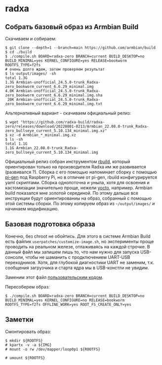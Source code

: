 # radxa

## Собрать базовый образ из Armbian Build

Скачиваем и собираем:

~~~
$ git clone --depth=1 --branch=main https://github.com/armbian/build
$ cd ./build
$ ./compile.sh BOARD=radxa-zero BRANCH=current BUILD_DESKTOP=no BUILD_MINIMAL=yes KERNEL_CONFIGURE=yes RELEASE=bookworm ROOTFS_TYPE=f2fs
# очень долго ждем, затем проверяем результат
$ ls output/images/ -sh
total 1.3G
1.3G Armbian-unofficial_24.5.0-trunk_Radxa-zero_bookworm_current_6.6.29_minimal.img
4.0K Armbian-unofficial_24.5.0-trunk_Radxa-zero_bookworm_current_6.6.29_minimal.img.sha
 20K Armbian-unofficial_24.5.0-trunk_Radxa-zero_bookworm_current_6.6.29_minimal.img.txt
~~~

Альтернативный вариант - скачиваем официальный релиз:

~~~
$ wget "https://github.com/radxa-build/radxa-zero/releases/download/20220801-0213/Armbian_22.08.0-trunk_Radxa-zero_bullseye_current_5.10.134_minimal.img.xz"
$ xz -d Armbian_*_minimal.img.xz
$ ls -sh
total 1.1G
1.1G Armbian_22.08.0-trunk_Radxa-zero_bullseye_current_5.10.134_minimal.img
~~~

Официальный релиз собран инструментом [rbuild](https://github.com/radxa-repo/rbuild), который ориентирован только на производителя Radxa им же развивается (развивался ?). Сборка с его помощью напоминает сборку с помощью [pi-gen](https://github.com/RPi-Distro/pi-gen) под Raspberry Pi, но в отличие от pi-gen, rbuild конфигурируется yaml скриптами. Сборка однопоточна и уныла, хотя для освоения и кастомизации значительно проще, нежели [yocto](https://wiki.radxa.com/Yocto-layer-for-radxa-boards), например. Armbian build показался мне золотой серединой. По этому дальше все инструкции будут ориентированиы на образ, собранный с помощью этой системы сборки. По этому копируем образ из `~/output/images/` и начинаем модификацию.

## Базовая подготовка образа

Конечно, без chroot не обойтись. Для этого в системе Armbian Build есть файлик `userpatches/customize-image.sh`, но эксперименты проще проводить на реальном железе, отлаживаясь на каждой строчке. В данный файл мы запишем лишь то, что нам нужно для запуска USB-сонсоли, чтобы не шаманить с продключением UART-USB переходников. Хотя, для глубокой диагностики UART не заменим, т.к. сообщения загрузчика и старта ядра мы в USB-констли не увидим.

Заменим этот файл [пользовательским кодом](customize-image.sh).

Пересоберем образ:

~~~
$ ./compile.sh BOARD=radxa-zero BRANCH=current BUILD_DESKTOP=no BUILD_MINIMAL=yes KERNEL_CONFIGURE=no RELEASE=bookworm ROOTFS_TYPE=f2fs OFFLINE_WORK=yes ROOT_FS_CREATE_ONLY=yes
~~~

## Заметки

Смонтировать образ:

~~~
$ mkdir ${ROOTFS}
# kpartx -v -a ${IMG}
# mount -o rw /dev/mapper/loop0p1 ${ROOTFS}

# umount ${ROOTFS}
~~~

